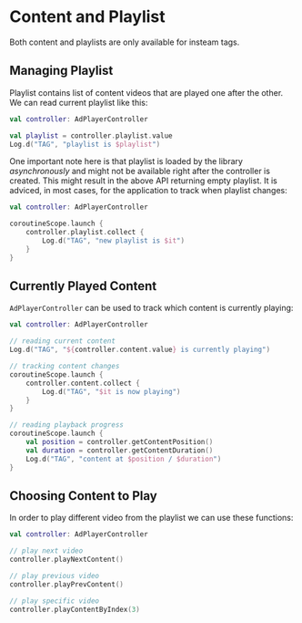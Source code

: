# Content and Playlist

Both content and playlists are only available for insteam tags.


## Managing Playlist

Playlist contains list of content videos that are played one after the other. We can read current playlist like this:

```kotlin
val controller: AdPlayerController

val playlist = controller.playlist.value
Log.d("TAG", "playlist is $playlist")
```

One important note here is that playlist is loaded by the library *asynchronously* and might not be available right after the controller is created. This might result in the above API returning empty playlist. It is adviced, in most cases, for the application to track when playlist changes:

```kotlin
val controller: AdPlayerController

coroutineScope.launch {
    controller.playlist.collect {
        Log.d("TAG", "new playlist is $it")
    }
}
```


## Currently Played Content

`AdPlayerController` can be used to track which content is currently playing:
```kotlin
val controller: AdPlayerController

// reading current content
Log.d("TAG", "${controller.content.value} is currently playing")

// tracking content changes
coroutineScope.launch {
    controller.content.collect {
        Log.d("TAG", "$it is now playing")
    }
}

// reading playback progress
coroutineScope.launch {
    val position = controller.getContentPosition()
    val duration = controller.getContentDuration()
    Log.d("TAG", "content at $position / $duration")
}
```


## Choosing Content to Play

In order to play different video from the playlist we can use these functions:
```kotlin
val controller: AdPlayerController

// play next video
controller.playNextContent()

// play previous video
controller.playPrevContent()

// play specific video
controller.playContentByIndex(3)
```
